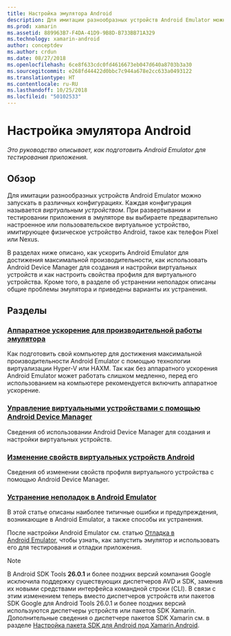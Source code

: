 ```yaml
---
title: Настройка эмулятора Android
description: Для имитации разнообразных устройств Android Emulator можно запускать в различных конфигурациях. Это руководство описывает, как подготовить Android Emulator для тестирования приложения.
ms.prod: xamarin
ms.assetid: 889963B7-F4DA-41D9-9B8D-B733BB71A329
ms.technology: xamarin-android
author: conceptdev
ms.author: crdun
ms.date: 08/27/2018
ms.openlocfilehash: 6ce8f633cdc0fd4616673eb047d640a8703b3a30
ms.sourcegitcommit: e268fd44422d0bbc7c944a678e2cc633a0493122
ms.translationtype: HT
ms.contentlocale: ru-RU
ms.lasthandoff: 10/25/2018
ms.locfileid: "50102533"
---
```

# <a name="android-emulator-setup"></a>Настройка эмулятора Android

_Это руководство описывает, как подготовить Android Emulator для тестирования приложения._


## <a name="overview"></a>Обзор

Для имитации разнообразных устройств Android Emulator можно запускать в различных конфигурациях. Каждая конфигурация называется _виртуальным устройством_. При развертывании и тестировании приложения в эмуляторе вы выбираете предварительно настроенное или пользовательское виртуальное устройство, имитирующее физическое устройство Android, такое как телефон Pixel или Nexus.

В разделах ниже описано, как ускорить Android Emulator для достижения максимальной производительности, как использовать Android Device Manager для создания и настройки виртуальных устройств и как настроить свойства профиля для виртуального устройства. Кроме того, в разделе об устранении неполадок описаны общие проблемы эмулятора и приведены варианты их устранения.

## <a name="sections"></a>Разделы

### <a name="hardware-acceleration-for-emulator-performanceandroidget-startedinstallationandroid-emulatorhardware-accelerationmd"></a>[Аппаратное ускорение для производительной работы эмулятора](~/android/get-started/installation/android-emulator/hardware-acceleration.md)

Как подготовить свой компьютер для достижения максимальной производительности Android Emulator с помощью технологии виртуализации Hyper-V или HAXM. Так как без аппаратного ускорения Android Emulator может работать слишком медленно, перед его использованием на компьютере рекомендуется включить аппаратное ускорение.

### <a name="managing-virtual-devices-with-the-android-device-managerandroidget-startedinstallationandroid-emulatordevice-managermd"></a>[Управление виртуальными устройствами с помощью Android Device Manager](~/android/get-started/installation/android-emulator/device-manager.md)

Сведения об использовании Android Device Manager для создания и настройки виртуальных устройств.

### <a name="editing-android-virtual-device-propertiesandroidget-startedinstallationandroid-emulatordevice-propertiesmd"></a>[Изменение свойств виртуальных устройств Android](~/android/get-started/installation/android-emulator/device-properties.md)

Сведения об изменении свойств профиля виртуального устройства с помощью Android Device Manager.

### <a name="android-emulator-troubleshootingandroidget-startedinstallationandroid-emulatortroubleshootingmd"></a>[Устранение неполадок в Android Emulator](~/android/get-started/installation/android-emulator/troubleshooting.md)

В этой статье описаны наиболее типичные ошибки и предупреждения, возникающие в Android Emulator, а также способы их устранения.

После настройки Android Emulator см. статью [Отладка в Android Emulator](~/android/deploy-test/debugging/debug-on-emulator.md), чтобы узнать, как запустить эмулятор и использовать его для тестирования и отладки приложения.


> [!NOTE]
> В Android SDK Tools **26.0.1** и более поздних версий компания Google исключила поддержку существующих диспетчеров AVD и SDK, заменив их новыми средствами интерфейса командной строки (CLI). В связи с этим изменением теперь вместо диспетчеров устройств или пакетов SDK Google для Android Tools 26.0.1 и более поздних версий используются диспетчеры устройств или пакетов SDK Xamarin. Дополнительные сведения о диспетчере пакетов SDK Xamarin см. в разделе [Настройка пакета SDK для Android под Xamarin.Android](~/android/get-started/installation/android-sdk.md).

